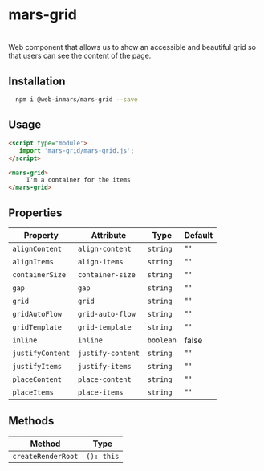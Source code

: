 # mars-grid

# <mars-grid>
Web component that allows us to show an accessible and beautiful grid so that users can see the content of the page.

## Installation
```bash
  npm i @web-inmars/mars-grid --save
```

## Usage
```html
<script type="module">
   import 'mars-grid/mars-grid.js';
</script>

<mars-grid>
     I'm a container for the items
</mars-grid>
```

## Properties

| Property         | Attribute         | Type      | Default |
|------------------|-------------------|-----------|---------|
| `alignContent`   | `align-content`   | `string`  | ""      |
| `alignItems`     | `align-items`     | `string`  | ""      |
| `containerSize`  | `container-size`  | `string`  | ""      |
| `gap`            | `gap`             | `string`  | ""      |
| `grid`           | `grid`            | `string`  | ""      |
| `gridAutoFlow`   | `grid-auto-flow`  | `string`  | ""      |
| `gridTemplate`   | `grid-template`   | `string`  | ""      |
| `inline`         | `inline`          | `boolean` | false   |
| `justifyContent` | `justify-content` | `string`  | ""      |
| `justifyItems`   | `justify-items`   | `string`  | ""      |
| `placeContent`   | `place-content`   | `string`  | ""      |
| `placeItems`     | `place-items`     | `string`  | ""      |

## Methods

| Method             | Type       |
|--------------------|------------|
| `createRenderRoot` | `(): this` |
